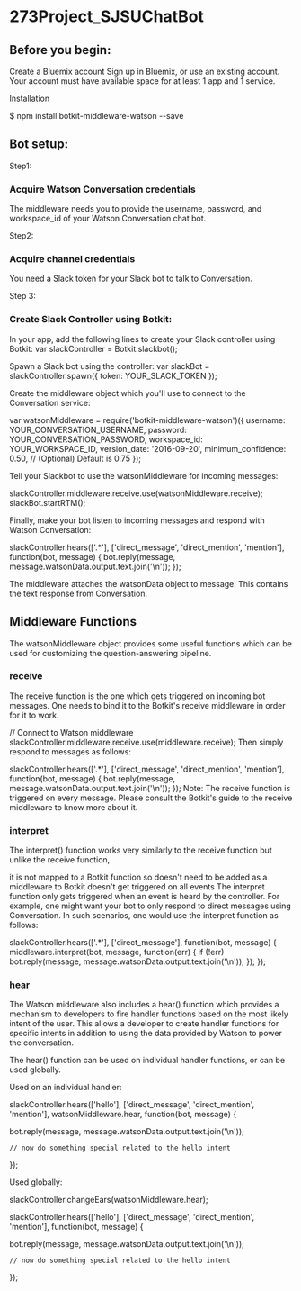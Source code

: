 # 273Project_SJSUChatBot

## Before you begin:

Create a Bluemix account
Sign up in Bluemix, or use an existing account. Your account must have available space for at least 1 app and 1 service.

Installation

   $ npm install botkit-middleware-watson --save


## Bot setup:

Step1: 
### Acquire Watson Conversation credentials

The middleware needs you to provide the username, password, and workspace_id of your Watson Conversation chat bot.

Step2:
### Acquire channel credentials
You need a Slack token for your Slack bot to talk to Conversation.


Step 3:
### Create Slack Controller using Botkit: 

In your app, add the following lines to create your Slack controller using Botkit:
var slackController = Botkit.slackbot();

Spawn a Slack bot using the controller:
var slackBot = slackController.spawn({
    token: YOUR_SLACK_TOKEN
});

Create the middleware object which you'll use to connect to the Conversation service:

var watsonMiddleware = require('botkit-middleware-watson')({
  username: YOUR_CONVERSATION_USERNAME,
  password: YOUR_CONVERSATION_PASSWORD,
  workspace_id: YOUR_WORKSPACE_ID,
  version_date: '2016-09-20',
  minimum_confidence: 0.50, // (Optional) Default is 0.75
});

Tell your Slackbot to use the watsonMiddleware for incoming messages:

slackController.middleware.receive.use(watsonMiddleware.receive);
slackBot.startRTM();


Finally, make your bot listen to incoming messages and respond with Watson Conversation:

slackController.hears(['.*'], ['direct_message', 'direct_mention', 'mention'], function(bot, message) {
    bot.reply(message, message.watsonData.output.text.join('\n'));
});

The middleware attaches the watsonData object to message. This contains the text response from Conversation.

## Middleware Functions
The watsonMiddleware object provides some useful functions which can be used for customizing the question-answering pipeline.

### receive

The receive function is the one which gets triggered on incoming bot messages. One needs to bind it to the Botkit's receive middleware in order for it to work.

// Connect to Watson middleware
slackController.middleware.receive.use(middleware.receive);
Then simply respond to messages as follows:

slackController.hears(['.*'], ['direct_message', 'direct_mention', 'mention'], function(bot, message) {
  bot.reply(message, message.watsonData.output.text.join('\n'));
});
Note: The receive function is triggered on every message. Please consult the Botkit's guide to the receive middleware to know more about it.

### interpret

The interpret() function works very similarly to the receive function but unlike the receive function,

it is not mapped to a Botkit function so doesn't need to be added as a middleware to Botkit
doesn't get triggered on all events
The interpret function only gets triggered when an event is heard by the controller. For example, one might want your bot to only respond to direct messages using Conversation. In such scenarios, one would use the interpret function as follows:

slackController.hears(['.*'], ['direct_message'], function(bot, message) {
  middleware.interpret(bot, message, function(err) {
    if (!err)
      bot.reply(message, message.watsonData.output.text.join('\n'));
  });
});

### hear

The Watson middleware also includes a hear() function which provides a mechanism to developers to fire handler functions based on the most likely intent of the user. This allows a developer to create handler functions for specific intents in addition to using the data provided by Watson to power the conversation.

The hear() function can be used on individual handler functions, or can be used globally.

Used on an individual handler:

slackController.hears(['hello'], ['direct_message', 'direct_mention', 'mention'], watsonMiddleware.hear, function(bot, message) {

   bot.reply(message, message.watsonData.output.text.join('\n'));

    // now do something special related to the hello intent

});

Used globally:

slackController.changeEars(watsonMiddleware.hear);

slackController.hears(['hello'], ['direct_message', 'direct_mention', 'mention'], function(bot, message) {

   bot.reply(message, message.watsonData.output.text.join('\n'));

    // now do something special related to the hello intent
});

